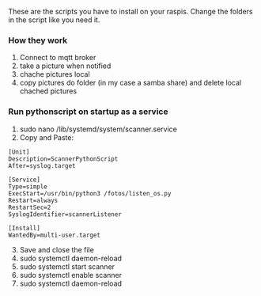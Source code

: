 These are the scripts you have to install on your raspis.
Change the folders in the script like you need it.

### How they work
1. Connect to mqtt broker
2. take a picture when notified
3. chache pictures local
4. copy pictures do folder (in my case a samba share) and delete local chached pictures


### Run pythonscript on startup as a service
1. sudo nano /lib/systemd/system/scanner.service
2. Copy and Paste:
```
[Unit]
Description=ScannerPythonScript
After=syslog.target

[Service]
Type=simple
ExecStart=/usr/bin/python3 /fotos/listen_os.py
Restart=always
RestartSec=2
SyslogIdentifier=scannerListener

[Install]
WantedBy=multi-user.target

```

3. Save and close the file
4. sudo systemctl daemon-reload
5. sudo systemctl start scanner
6. sudo systemctl enable scanner
7. sudo systemctl daemon-reload
